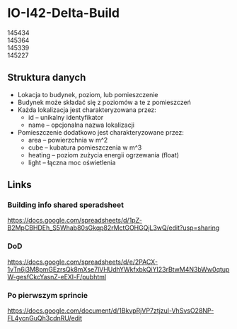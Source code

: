 # IO-I42-Delta-Build

145434 <br>
145364 <br>
145339 <br>
145227

## Struktura danych
- Lokacja to budynek, poziom, lub pomieszczenie
- Budynek może składać się z poziomów a te z pomieszczeń
- Każda lokalizacja jest charakteryzowana przez:
  - id – unikalny identyfikator
  - name – opcjonalna nazwa lokalizacji
- Pomieszczenie dodatkowo jest charakteryzowane przez:
  - area – powierzchnia w m^2
  - cube – kubatura pomieszczenia w m^3
  - heating – poziom zużycia energii ogrzewania (float)
  - light – łączna moc oświetlenia



## Links

### Building info shared speradsheet

https://docs.google.com/spreadsheets/d/1pZ-B2MpCBHDEh_S5Whab80sGkqp82rMctGOHGQjL3wQ/edit?usp=sharing

### DoD

https://docs.google.com/spreadsheets/d/e/2PACX-1vTn6j3M8pmGEzrsQk8mXse7lVHUdhYWkfxbkQiYI23rBtwM4N3bWw0qtupW-gesfCkcYasnZ-eEXl-F/pubhtml

### Po pierwszym sprincie

https://docs.google.com/document/d/1BkvpRjVP7ztjzul-VhSvsO28NP-FL4ycnGuQh3cdnRU/edit
